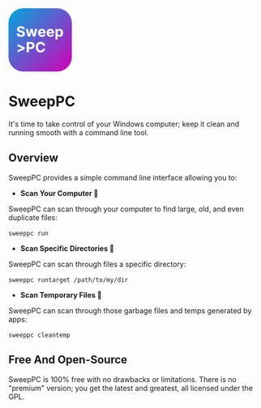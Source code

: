 <img src="resources/icons/sweep_pc_icon.svg" width="125">

# SweepPC
It's time to take control of your Windows computer; keep it clean
and running smooth with a command line tool.

## Overview
SweepPC provides a simple command line interface allowing you to:

- **Scan Your Computer 🔎**

SweepPC can scan through your computer to find large, old, and even duplicate files:

```
sweeppc run
```

- **Scan Specific Directories 🎯**

SweepPC can scan through files a specific directory:

```
sweeppc runtarget /path/to/my/dir
```

- **Scan Temporary Files 📂**

SweepPC can scan through those garbage files and temps generated by apps:

```
sweeppc cleantemp
```

## Free And Open-Source
SweepPC is 100% free with no drawbacks or limitations. There is no "premium" version; you get the latest and
greatest, all licensed under the GPL.
